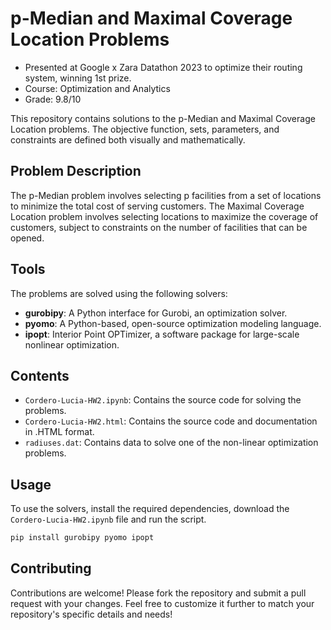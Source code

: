 # p-Median and Maximal Coverage Location Problems
- Presented at Google x Zara Datathon 2023 to optimize their routing system, winning 1st prize.
- Course: Optimization and Analytics
- Grade: 9.8/10

This repository contains solutions to the p-Median and Maximal Coverage Location problems. The objective function, sets, parameters, and constraints are defined both visually and mathematically.

## Problem Description

The p-Median problem involves selecting p facilities from a set of locations to minimize the total cost of serving customers. The Maximal Coverage Location problem involves selecting locations to maximize the coverage of customers, subject to constraints on the number of facilities that can be opened.

## Tools

The problems are solved using the following solvers:

- **gurobipy**: A Python interface for Gurobi, an optimization solver.
- **pyomo**: A Python-based, open-source optimization modeling language.
- **ipopt**: Interior Point OPTimizer, a software package for large-scale nonlinear optimization.

## Contents

- `Cordero-Lucia-HW2.ipynb`: Contains the source code for solving the problems.
- `Cordero-Lucia-HW2.html`: Contains the source code and documentation in .HTML format.
- `radiuses.dat`: Contains data to solve one of the non-linear optimization problems.

## Usage

To use the solvers, install the required dependencies, download the `Cordero-Lucia-HW2.ipynb` file and run the script.

```bash
pip install gurobipy pyomo ipopt
```

## Contributing
Contributions are welcome! Please fork the repository and submit a pull request with your changes.
Feel free to customize it further to match your repository's specific details and needs!

